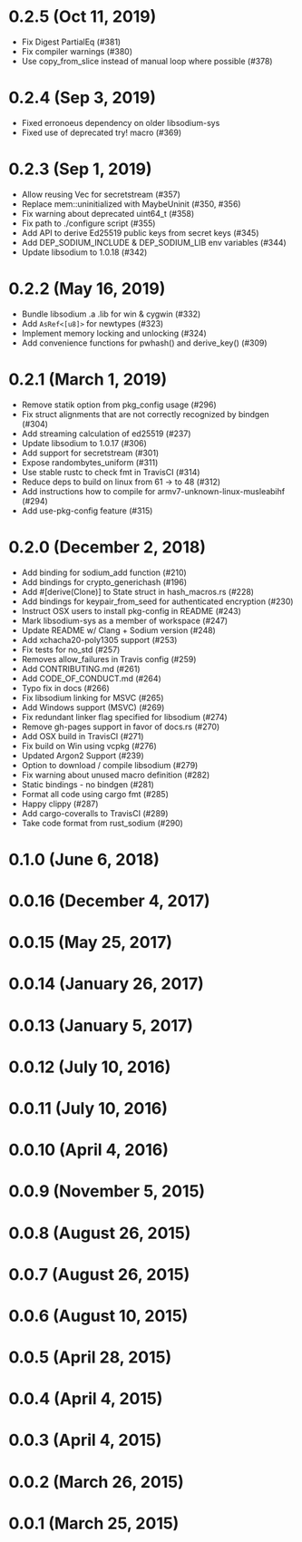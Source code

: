 # 0.2.5 (Oct 11, 2019)

* Fix Digest PartialEq (#381)
* Fix compiler warnings (#380)
* Use copy_from_slice instead of manual loop where possible (#378)

# 0.2.4 (Sep 3, 2019)

* Fixed erronoeus dependency on older libsodium-sys
* Fixed use of deprecated try! macro (#369)

# 0.2.3 (Sep 1, 2019)

* Allow reusing Vec for secretstream (#357)
* Replace mem::uninitialized with MaybeUninit (#350, #356)
* Fix warning about deprecated uint64_t (#358)
* Fix path to ./configure script (#355)
* Add API to derive Ed25519 public keys from secret keys (#345)
* Add DEP_SODIUM_INCLUDE & DEP_SODIUM_LIB env variables (#344)
* Update libsodium to 1.0.18 (#342)

# 0.2.2 (May 16, 2019)

* Bundle libsodium .a .lib for win & cygwin (#332)
* Add `AsRef<[u8]>` for newtypes (#323)
* Implement memory locking and unlocking (#324)
* Add convenience functions for pwhash() and derive_key() (#309)

# 0.2.1 (March 1, 2019)

* Remove statik option from pkg_config usage (#296)
* Fix struct alignments that are not correctly recognized by bindgen (#304)
* Add streaming calculation of ed25519 (#237)
* Update libsodium to 1.0.17 (#306)
* Add support for secretstream (#301)
* Expose randombytes_uniform (#311)
* Use stable rustc to check fmt in TravisCI (#314)
* Reduce deps to build on linux from 61 -> to 48 (#312)
* Add instructions how to compile for armv7-unknown-linux-musleabihf (#294)
* Add use-pkg-config feature (#315)

# 0.2.0 (December 2, 2018)

* Add binding for sodium_add function (#210)
* Add bindings for crypto_generichash (#196)
* Add #[derive(Clone)] to State struct in hash_macros.rs (#228)
* Add bindings for keypair_from_seed for authenticated encryption (#230)
* Instruct OSX users to install pkg-config in README (#243)
* Mark libsodium-sys as a member of workspace (#247)
* Update README w/ Clang + Sodium version (#248)
* Add xchacha20-poly1305 support (#253)
* Fix tests for no_std (#257)
* Removes allow_failures in Travis config (#259)
* Add CONTRIBUTING.md (#261)
* Add CODE_OF_CONDUCT.md (#264)
* Typo fix in docs (#266)
* Fix libsodium linking for MSVC (#265)
* Add Windows support (MSVC) (#269)
* Fix redundant linker flag specified for libsodium (#274)
* Remove gh-pages support in favor of docs.rs (#270)
* Add OSX build in TravisCI (#271)
* Fix build on Win using vcpkg (#276)
* Updated Argon2 Support (#239)
* Option to download / compile libsodium (#279)
* Fix warning about unused macro definition (#282)
* Static bindings - no bindgen (#281)
* Format all code using cargo fmt (#285)
* Happy clippy (#287)
* Add cargo-coveralls to TravisCI (#289)
* Take code format from rust_sodium (#290)

# 0.1.0 (June 6, 2018)

# 0.0.16 (December 4, 2017)

# 0.0.15 (May 25, 2017)

# 0.0.14 (January 26, 2017)

# 0.0.13 (January 5, 2017)

# 0.0.12 (July 10, 2016)

# 0.0.11 (July 10, 2016)

# 0.0.10 (April 4, 2016)

# 0.0.9 (November 5, 2015)

# 0.0.8 (August 26, 2015)

# 0.0.7 (August 26, 2015)

# 0.0.6 (August 10, 2015)

# 0.0.5 (April 28, 2015)

# 0.0.4 (April 4, 2015)

# 0.0.3 (April 4, 2015)

# 0.0.2 (March 26, 2015)

# 0.0.1 (March 25, 2015)
